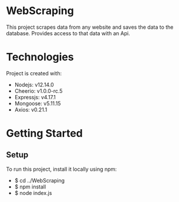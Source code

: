 # WebScraping
This project scrapes data from any website and saves the data to the database.  Provides access to that data with an Api.

# Technologies
Project is created with:
* Nodejs: v12.14.0
* Cheerio: v1.0.0-rc.5
* Expressjs: v4.17.1
* Mongoose: v5.11.15
* Axios: v0.21.1
	
 
 
# Getting Started

## Setup
To run this project, install it locally using npm:

* $ cd ../WebScraping
* $ npm install
* $ node index.js

 
